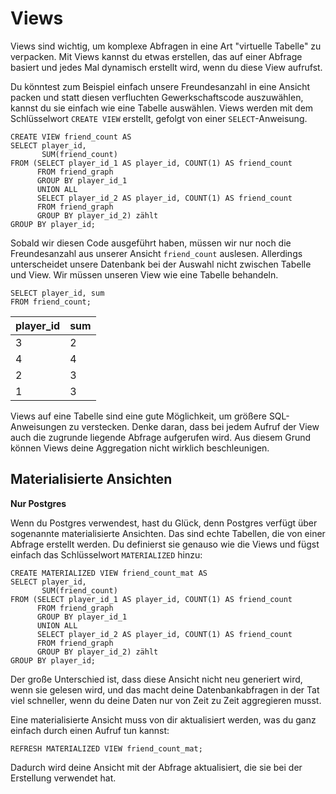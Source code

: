 # Views

Views sind wichtig, um komplexe Abfragen in eine Art "virtuelle Tabelle" zu verpacken.
Mit Views kannst du etwas erstellen, das auf einer Abfrage basiert und jedes Mal dynamisch erstellt wird, wenn du diese View aufrufst.

Du könntest zum Beispiel einfach unsere Freundesanzahl in eine Ansicht packen und statt diesen verfluchten Gewerkschaftscode auszuwählen, kannst du sie einfach wie eine Tabelle auswählen.
Views werden mit dem Schlüsselwort `CREATE VIEW` erstellt, gefolgt von einer `SELECT`-Anweisung.

```postgresql
CREATE VIEW friend_count AS
SELECT player_id,
       SUM(friend_count)
FROM (SELECT player_id_1 AS player_id, COUNT(1) AS friend_count
      FROM friend_graph
      GROUP BY player_id_1
      UNION ALL
      SELECT player_id_2 AS player_id, COUNT(1) AS friend_count
      FROM friend_graph
      GROUP BY player_id_2) zählt
GROUP BY player_id;
```

Sobald wir diesen Code ausgeführt haben, müssen wir nur noch die Freundesanzahl aus unserer Ansicht `friend_count` auslesen.
Allerdings unterscheidet unsere Datenbank bei der Auswahl nicht zwischen Tabelle und View.
Wir müssen unseren View wie eine Tabelle behandeln.

```postgresql
SELECT player_id, sum
FROM friend_count;
```

| player_id | sum |
|:-----------|:----|
| 3 | 2 |
| 4 | 4 |
| 2 | 3 |
| 1 | 3 |

Views auf eine Tabelle sind eine gute Möglichkeit, um größere SQL-Anweisungen zu verstecken.
Denke daran, dass bei jedem Aufruf der View auch die zugrunde liegende Abfrage aufgerufen wird.
Aus diesem Grund können Views deine Aggregation nicht wirklich beschleunigen.

## Materialisierte Ansichten

**Nur Postgres**

Wenn du Postgres verwendest, hast du Glück, denn Postgres verfügt über sogenannte materialisierte Ansichten.
Das sind echte Tabellen, die von einer Abfrage erstellt werden.
Du definierst sie genauso wie die Views und fügst einfach das Schlüsselwort `MATERIALIZED` hinzu:

```postgresql
CREATE MATERIALIZED VIEW friend_count_mat AS
SELECT player_id,
       SUM(friend_count)
FROM (SELECT player_id_1 AS player_id, COUNT(1) AS friend_count
      FROM friend_graph
      GROUP BY player_id_1
      UNION ALL
      SELECT player_id_2 AS player_id, COUNT(1) AS friend_count
      FROM friend_graph
      GROUP BY player_id_2) zählt
GROUP BY player_id;
```

Der große Unterschied ist, dass diese Ansicht nicht neu generiert wird, wenn sie gelesen wird, und das macht deine Datenbankabfragen in der Tat viel schneller, wenn du deine Daten nur von Zeit zu Zeit aggregieren musst.

Eine materialisierte Ansicht muss von dir aktualisiert werden, was du ganz einfach durch einen Aufruf tun kannst:

```postgresql
REFRESH MATERIALIZED VIEW friend_count_mat;
```

Dadurch wird deine Ansicht mit der Abfrage aktualisiert, die sie bei der Erstellung verwendet hat.
